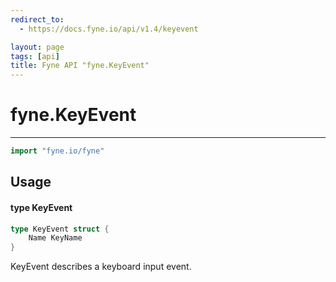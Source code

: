 ```yaml
---
redirect_to:
  - https://docs.fyne.io/api/v1.4/keyevent

layout: page
tags: [api]
title: Fyne API "fyne.KeyEvent"
---
```



# fyne.KeyEvent
---
```go
import "fyne.io/fyne"
```

## Usage

#### type KeyEvent

```go
type KeyEvent struct {
	Name KeyName
}
```

KeyEvent describes a keyboard input event.
